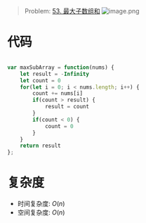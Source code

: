 > Problem: [53. 最大子数组和](https://leetcode.cn/problems/maximum-subarray/description/)
![image.png](https://pic.leetcode.cn/1670142740-eaTGhA-image.png)


# 代码
```JavaScript []

var maxSubArray = function(nums) {
    let result = -Infinity
    let count = 0
    for(let i = 0; i < nums.length; i++) {
        count += nums[i]
        if(count > result) {
            result = count
        }
        if(count < 0) {
            count = 0
        }
    }
    return result
};
```

# 复杂度
- 时间复杂度:  $O(n)$
- 空间复杂度: $O(n)$
